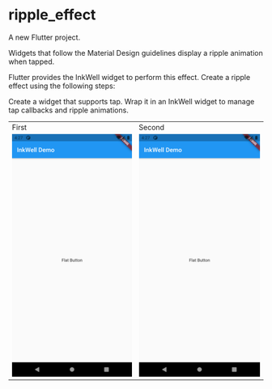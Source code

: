# ripple_effect

A new Flutter project.

Widgets that follow the Material Design guidelines display a ripple animation when tapped.

Flutter provides the InkWell widget to perform this effect. Create a ripple effect using the following steps:

Create a widget that supports tap.
Wrap it in an InkWell widget to manage tap callbacks and ripple animations.

<table>
  <tr>
    <td>First</td>
     <td>Second</td>
  </tr>
  <tr>
    <td><img src="Screenshot_1626002876.png" width=270 height=480></td>
    <td><img src="Screenshot_1626002876.png" width=270 height=480></td>
 
  </tr>
 </table>
